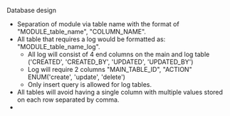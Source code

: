Database design
- Separation of module via table name with the format of "MODULE_table_name", "COLUMN_NAME".
- All table that requires a log would be formatted as: "MODULE_table_name_log".
	- All log will consist of 4 end columns on the main and log table ('CREATED', 'CREATED_BY', 'UPDATED', 'UPDATED_BY')
	- Log will require 2 columns "MAIN_TABLE_ID", "ACTION" ENUM('create', 'update', 'delete')
	- Only insert query is allowed for log tables.
- All tables will avoid having a single column with multiple values stored on each row separated by comma.
- 